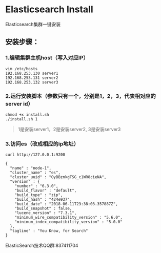 # Elasticsearch Install

Elasticsearch集群一键安装

## 安装步骤：

### 1.编辑集群主机host（写入对应IP）
```
vim /etc/hosts
192.168.253.130 server1
192.168.253.131 server2
192.168.253.132 server3
```

### 2.运行安装脚本（参数只有一个，分别是1，2，3，代表相对应的server id）
```
chmod +x install.sh 
./install.sh 1
```
> 1是安装server1，2是安装server2, 3是安装server3

### 3.访问es（改成相应的ip地址）
```
curl http://127.0.0.1:9200

{
  "name" : "node-1",
  "cluster_name" : "es",
  "cluster_uuid" : "OyBBznkgTSG_c1WR8cieNA",
  "version" : {
    "number" : "6.3.0",
    "build_flavor" : "default",
    "build_type" : "zip",
    "build_hash" : "424e937",
    "build_date" : "2018-06-11T23:38:03.357887Z",
    "build_snapshot" : false,
    "lucene_version" : "7.3.1",
    "minimum_wire_compatibility_version" : "5.6.0",
    "minimum_index_compatibility_version" : "5.0.0"
  },
  "tagline" : "You Know, for Search"
}
```

ElasticSearch技术QQ群:837411704
